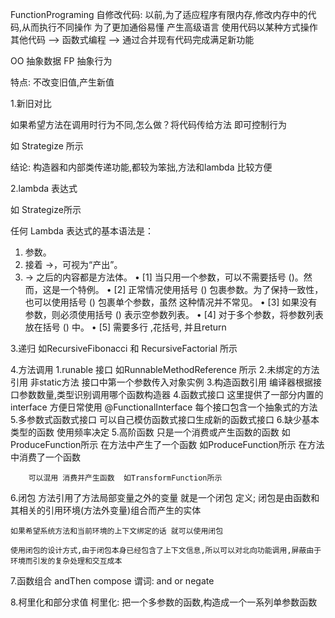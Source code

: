 FunctionPrograming
自修改代码: 以前,为了适应程序有限内存,修改内存中的代码,从而执行不同操作
为了更加通俗易懂 产生高级语言
使用代码以某种方式操作其他代码 --> 函数式编程 --> 通过合并现有代码完成满足新功能

OO 抽象数据   FP 抽象行为

特点: 不改变旧值,产生新值


1.新旧对比

如果希望方法在调用时行为不同,怎么做？将代码传给方法 即可控制行为

如 Strategize  所示

结论: 构造器和内部类传递功能,都较为笨拙,方法和lambda 比较方便

2.lambda 表达式

如 Strategize所示

任何 Lambda 表达式的基本语法是：
1. 参数。
2. 接着 ->，可视为“产出”。
3. -> 之后的内容都是方法体。
   • [1] 当只用一个参数，可以不需要括号 ()。然而，这是一个特例。
   • [2] 正常情况使用括号 () 包裹参数。为了保持一致性，也可以使用括号 () 包裹单个参数，虽然
   这种情况并不常见。
   • [3] 如果没有参数，则必须使用括号 () 表示空参数列表。
   • [4] 对于多个参数，将参数列表放在括号 () 中。
   • [5]   需要多行 ,花括号, 并且return
   
3.递归
   如RecursiveFibonacci  和  RecursiveFactorial 所示

4.方法调用
     1.runable 接口
            如RunnableMethodReference 所示
    2.未绑定的方法引用 
           非static方法 接口中第一个参数传入对象实例
    3.构造函数引用
            编译器根据接口参数数量,类型识别调用哪个函数构造器
    4.函数式接口
            这里提供了一部分内置的interface 方便日常使用 @FunctionalInterface 每个接口包含一个抽象式的方法
    5.多参数式函数式接口
            可以自己模仿函数式接口生成新的函数式接口
    6.缺少基本类型的函数
            使用频率决定
5.高阶函数
        只是一个消费或产生函数的函数
        如ProduceFunction所示 在方法中产生了一个函数
        如ProduceFunction所示 在方法中消费了一个函数

        可以混用 消费并产生函数  如TransformFunction所示
6.闭包
    方法引用了方法局部变量之外的变量 就是一个闭包
    定义; 闭包是由函数和其相关的引用环境(方法外变量)组合而产生的实体

    如果希望系统方法和当前环境的上下文绑定的话 就可以使用闭包
    
    使用闭包的设计方式,由于闭包本身已经包含了上下文信息,所以可以对北向功能调用,屏蔽由于环境而引发的复杂处理和交互成本
7.函数组合
    andThen compose     谓词: and or negate

8.柯里化和部分求值
        柯里化: 把一个多参数的函数,构造成一个一系列单参数函数
